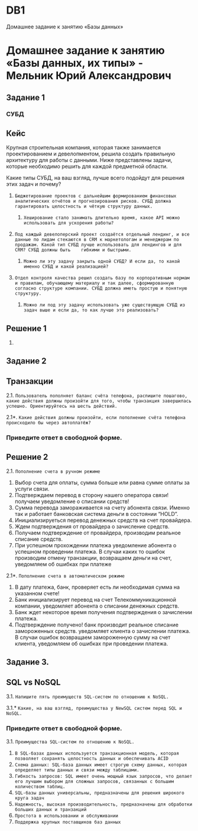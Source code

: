 # DB1
Домашнее задание к занятию «Базы данных»



# Домашнее задание к занятию «Базы данных, их типы» - Мельник Юрий Александрович


## Задание 1

### СУБД
## Кейс

Крупная строительная компания, которая также занимается проектированием и девелопментом, решила создать правильную архитектуру для работы с данными. Ниже представлены задачи, которые необходимо решить для каждой предметной области.

Какие типы СУБД, на ваш взгляд, лучше всего подойдут для решения этих задач и почему?

1. `Бюджетирование проектов с дальнейшим формированием финансовых аналитических отчётов и прогнозирования рисков. СУБД должна гарантировать целостность и чёткую структуру данных.`
 
	1. `Хеширование стало занимать длительно время, какое API можно использовать для ускорения работы?`
 
2. `Под каждый девелоперский проект создаётся отдельный лендинг, и все данные по лидам стекаются в CRM к маркетологам и менеджерам по продажам. Какой тип СУБД лучше использовать для лендингов и для     CRM? СУБД должны быть    гибкими и быстрыми.`
	1. `Можно ли эту задачу закрыть одной СУБД? И если да, то какой именно СУБД и какой реализацией?`

3. `Отдел контроля качества решил создать базу по корпоративным нормам и правилам, обучающему материалу и так далее, сформированную согласно структуре компании. СУБД должна иметь простую и понятную структуру.`
	1. `Можно ли под эту задачу использовать уже существующую СУБД из задач выше и если да, то как лучше это реализовать?`
	
	
	
	
	

## Решение 1
1. ` `
 





## Задание 2
## Транзакции
2.1. `Пользователь пополняет баланс счёта телефона, распишите пошагово, какие действия должны произойти для того, чтобы транзакция завершилась успешно. Ориентируйтесь на шесть действий.`  

2.1*. `Какие действия должны произойти, если пополнение счёта телефона происходило бы через автоплатёж?`  
### Приведите ответ в свободной форме.

## Решение 2
2.1. `Пополнение счета в ручном режиме`  
 1.  Выбор счета для оплаты, сумма больше или равна сумме оплаты за услуги связи.  
 2. Подтверждаем перевод в сторону нашего оператора связи!получаем уведомление о списании средств!  
 3. Сумма перевода замораживается на счету абонента связи. Именно так и работает банковская система деньги в состоянии “HOLD”.  
 4. Инициализируеться перевод денежных средств на счет провайдера.  
 5. Ждем подтверждения от провайдера о зачисление средств.  
 6. Получаем подтверждение от провайдера, производим реальное списание средств.  
 7. При успешном прохождении платежа уведомление абонента о успешном проведении платежа. В случаи каких то ошибок производим отмену транзакции, возвращаем деньги на счет, уведомляем об ошибках при платеже  

2.1*. `Пополнение счета в автоматическом режиме`  
 1. В дату платежа, банк, проверяет есть ли необходимая сумма на указанном счете!  
 2. Банк инициализирует перевод на счет Телекоммуникационной компании, уведомляет абонента о списании денежных средств.  
 3. Банк ждет некоторое время получения подтверждения о зачислении платежа.  
 4. Подтверждение получено! банк производит реальное списание замороженных средств. уведомляет клиента о зачислении платежа. В случаи ошибок возвращаем замороженную сумму на счет клиента, уведомляем об ошибках при проведении платежа.  



## Задание 3.
## SQL vs NoSQL

3.1. `Напишите пять преимуществ SQL-систем по отношению к NoSQL.`  

3.1.* `Какие, на ваш взгляд, преимущества у NewSQL систем перед SQL и NoSQL.`  

### Приведите ответ в свободной форме.

3.1. `Преимущества SQL-систем по отношению к NoSQL.`  
 1. `В SQL-базах данных используется транзакционная модель, которая позволяет сохранять целостность данных и обеспечивать ACID`  
 2. `Схема данных: SQL-база данных имеет строгую схему данных, которая определяет типы данных и связи между таблицами.`  
 3. `Гибкость запросов: SQL имеет очень мощный язык запросов, что делает его лучшим выбором для сложных запросов, связанных с большим количеством таблиц.`  
 4. `SQL-базы данных универсальны, предназначены для решения широкого круга задач`  
 5. `Надежность, высокая производительность, предназначены для обработки больших данных и транзакций`  
 6. `Простота в использовании и обслуживании`  
 7. `Поддержка крупных поставщиков баз данных`  








